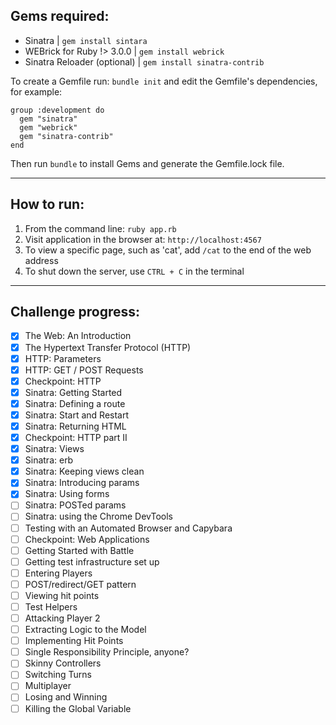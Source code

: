 Gems required:
---
- Sinatra | ``gem install sintara``
- WEBrick for Ruby !> 3.0.0 | ``gem install webrick``
- Sinatra Reloader (optional) | ``gem install sinatra-contrib``

To create a Gemfile run: ``bundle init`` and edit the Gemfile's dependencies, for example:
```
group :development do
  gem "sinatra"
  gem "webrick"
  gem "sinatra-contrib"
end
```
Then run ``bundle`` to install Gems and generate the Gemfile.lock file.

---

How to run:
---

1. From the command line: ``ruby app.rb``
2. Visit application in the browser at: ``http://localhost:4567``
3. To view a specific page, such as 'cat', add ``/cat`` to the end of the web address
4. To shut down the server, use ``CTRL + C`` in the terminal

---
Challenge progress:
---

- [x] The Web: An Introduction
- [x] The Hypertext Transfer Protocol (HTTP)
- [x] HTTP: Parameters
- [x] HTTP: GET / POST Requests
- [x] Checkpoint: HTTP
- [x] Sinatra: Getting Started
- [x] Sinatra: Defining a route
- [x] Sinatra: Start and Restart
- [x] Sinatra: Returning HTML
- [x] Checkpoint: HTTP part II
- [x] Sinatra: Views
- [x] Sinatra: erb
- [x] Sinatra: Keeping views clean
- [x] Sinatra: Introducing params
- [x] Sinatra: Using forms
- [ ] Sinatra: POSTed params
- [ ] Sinatra: using the Chrome DevTools
- [ ] Testing with an Automated Browser and Capybara
- [ ] Checkpoint: Web Applications
- [ ] Getting Started with Battle
- [ ] Getting test infrastructure set up
- [ ] Entering Players
- [ ] POST/redirect/GET pattern
- [ ] Viewing hit points
- [ ] Test Helpers
- [ ] Attacking Player 2
- [ ] Extracting Logic to the Model
- [ ] Implementing Hit Points
- [ ] Single Responsibility Principle, anyone?
- [ ] Skinny Controllers
- [ ] Switching Turns
- [ ] Multiplayer
- [ ] Losing and Winning
- [ ] Killing the Global Variable